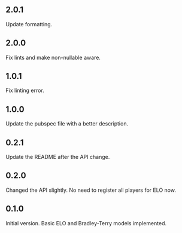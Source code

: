 ## 2.0.1
Update formatting.

## 2.0.0
Fix lints and make non-nullable aware.

## 1.0.1
Fix linting error.

## 1.0.0
Update the pubspec file with a better description.

## 0.2.1
Update the README after the API change.

## 0.2.0
Changed the API slightly. No need to register all players for ELO now.

## 0.1.0
Initial version.
Basic ELO and Bradley-Terry models implemented.

